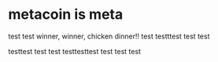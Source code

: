 # metacoin is meta

test
test
winner, winner, chicken dinner!!
test
testttest
test
test

testtest
test
test
testtesttest
test
test
test
